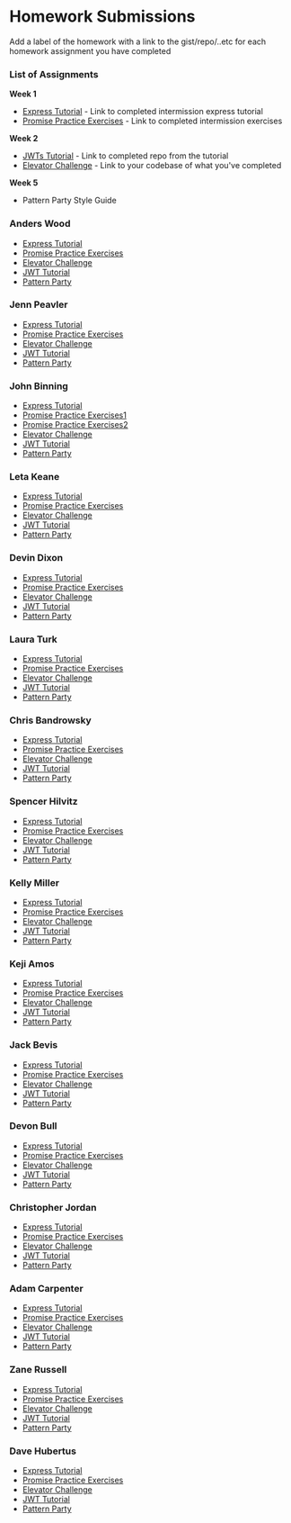 # Homework Submissions

Add a label of the homework with a link to the gist/repo/..etc for each homework assignment you have completed

### List of Assignments

**Week 1**

* [Express Tutorial](https://www.tutorialspoint.com/nodejs/nodejs_express_framework.htm) - Link to completed intermission express tutorial
* [Promise Practice Exercises](https://gist.github.com/robbiejaeger/dc8f55c1f9462741090862f736b82cab) - Link to completed intermission exercises

**Week 2**

* [JWTs Tutorial](http://frontend.turing.io/lessons/security-with-jwts.html) - Link to completed repo from the tutorial
* [Elevator Challenge](https://github.com/turingschool-examples/elevator-challenge) - Link to your codebase of what you've completed

**Week 5**

* Pattern Party Style Guide


### Anders Wood

* [Express Tutorial](https://github.com/anderswood/mod-4-hw/blob/master/express-server.js)
* [Promise Practice Exercises](https://github.com/anderswood/mod-4-hw/blob/master/promises.js)
* [Elevator Challenge]()
* [JWT Tutorial]()
* [Pattern Party]()

### Jenn Peavler

* [Express Tutorial]()
* [Promise Practice Exercises]()
* [Elevator Challenge]()
* [JWT Tutorial]()
* [Pattern Party]()

### John Binning

* [Express Tutorial](https://gist.github.com/JohnBinning/d661be74fcbc63f777f669b56f1ab4ba)
* [Promise Practice Exercises1](https://repl.it/JDEP/2)
* [Promise Practice Exercises2](https://repl.it/JDGv/4)
* [Elevator Challenge]()
* [JWT Tutorial]()
* [Pattern Party]()

### Leta Keane

* [Express Tutorial]()
* [Promise Practice Exercises]()
* [Elevator Challenge]()
* [JWT Tutorial]()
* [Pattern Party]()

### Devin Dixon

* [Express Tutorial]()
* [Promise Practice Exercises]()
* [Elevator Challenge]()
* [JWT Tutorial]()
* [Pattern Party]()

### Laura Turk

* [Express Tutorial]()
* [Promise Practice Exercises]()
* [Elevator Challenge]()
* [JWT Tutorial]()
* [Pattern Party]()

### Chris Bandrowsky

* [Express Tutorial]()
* [Promise Practice Exercises]()
* [Elevator Challenge]()
* [JWT Tutorial]()
* [Pattern Party]()

### Spencer Hilvitz

* [Express Tutorial]()
* [Promise Practice Exercises]()
* [Elevator Challenge]()
* [JWT Tutorial]()
* [Pattern Party]()

### Kelly Miller

* [Express Tutorial]()
* [Promise Practice Exercises]()
* [Elevator Challenge]()
* [JWT Tutorial]()
* [Pattern Party]()

### Keji Amos

* [Express Tutorial]()
* [Promise Practice Exercises]()
* [Elevator Challenge]()
* [JWT Tutorial]()
* [Pattern Party]()

### Jack Bevis

* [Express Tutorial]()
* [Promise Practice Exercises]()
* [Elevator Challenge]()
* [JWT Tutorial]()
* [Pattern Party]()

### Devon Bull

* [Express Tutorial]()
* [Promise Practice Exercises]()
* [Elevator Challenge]()
* [JWT Tutorial]()
* [Pattern Party]()

### Christopher Jordan

* [Express Tutorial]()
* [Promise Practice Exercises]()
* [Elevator Challenge]()
* [JWT Tutorial]()
* [Pattern Party]()

### Adam Carpenter

* [Express Tutorial]()
* [Promise Practice Exercises]()
* [Elevator Challenge]()
* [JWT Tutorial]()
* [Pattern Party]()

### Zane Russell

* [Express Tutorial]()
* [Promise Practice Exercises]()
* [Elevator Challenge]()
* [JWT Tutorial]()
* [Pattern Party]()

### Dave Hubertus

* [Express Tutorial]()
* [Promise Practice Exercises]()
* [Elevator Challenge]()
* [JWT Tutorial]()
* [Pattern Party]()
